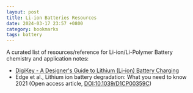```yaml
---
layout: post
title: Li-ion Batteries Resources
date: 2024-03-17 23:57 +0800
category: bookmarks
tags: battery
---
```

A curated list of resources/reference for Li-ion/Li-Polymer Battery chemistry and application notes:

+ [DigiKey - A Designer's Guide to Lithium (Li-ion) Battery Charging](https://www.digikey.com/en/articles/a-designer-guide-fast-lithium-ion-battery-charging)
+ Edge et al., Lithium ion battery degradation: What you need to know 2021 (Open access article, [DOI:10.1039/D1CP00359C](https://doi.org/10.1039/D1CP00359C))